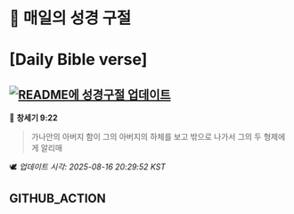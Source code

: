 # 🙏 매일의 성경 구절
# [Daily Bible verse]
## [![README에 성경구절 업데이트](https://github.com/DONGSUKA/first_test/actions/workflows/update-readme-bible.yml/badge.svg)](https://github.com/DONGSUKA/first_test/actions/workflows/update-readme-bible.yml)
<!-- START_BIBLE_VERSE -->
📖 **창세기 9:22**
> 가나안의 아버지 함이 그의 아버지의 하체를 보고 밖으로 나가서 그의 두 형제에게 알리매

🕊️ _업데이트 시각: 2025-08-16 20:29:52 KST_
  <!-- END_BIBLE_VERSE -->
## GITHUB_ACTION
